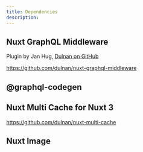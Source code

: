 ```yaml
---
title: Dependencies
description: 
---
```


## Nuxt GraphQL Middleware

Plugin by Jan Hug, [Dulnan on GitHub](https://github.com/dulnan)

https://github.com/dulnan/nuxt-graphql-middleware

## @graphql-codegen


## Nuxt Multi Cache for Nuxt 3

https://github.com/dulnan/nuxt-multi-cache

## Nuxt Image

